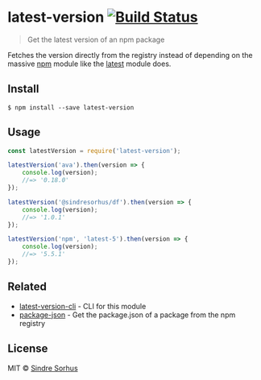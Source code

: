 # latest-version [![Build Status](https://travis-ci.org/sindresorhus/latest-version.svg?branch=master)](https://travis-ci.org/sindresorhus/latest-version)

> Get the latest version of an npm package

Fetches the version directly from the registry instead of depending on the massive [npm](https://github.com/npm/npm/blob/8b5e7b6ae5b4cd2d7d62eaf93b1428638b387072/package.json#L37-L85) module like the [latest](https://github.com/bahamas10/node-latest) module does.


## Install

```
$ npm install --save latest-version
```


## Usage

```js
const latestVersion = require('latest-version');

latestVersion('ava').then(version => {
	console.log(version);
	//=> '0.18.0'
});

latestVersion('@sindresorhus/df').then(version => {
	console.log(version);
	//=> '1.0.1'
});

latestVersion('npm', 'latest-5').then(version => {
	console.log(version);
	//=> '5.5.1'
});
```


## Related

- [latest-version-cli](https://github.com/sindresorhus/latest-version-cli) - CLI for this module
- [package-json](https://github.com/sindresorhus/package-json) - Get the package.json of a package from the npm registry


## License

MIT © [Sindre Sorhus](https://sindresorhus.com)
